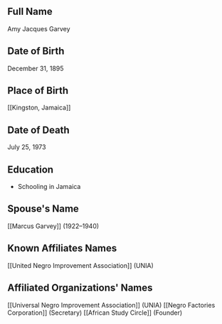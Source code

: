 ## Full Name
Amy Jacques Garvey
## Date of Birth
December 31, 1895
## Place of Birth
[[Kingston, Jamaica]]
## Date of Death
July 25, 1973
## Education
- Schooling in Jamaica
## Spouse's Name
[[Marcus Garvey]] (1922–1940)
## Known Affiliates Names
[[United Negro Improvement Association]] (UNIA)
## Affiliated Organizations' Names
[[Universal Negro Improvement Association]] (UNIA)
[[Negro Factories Corporation]] (Secretary)
[[African Study Circle]] (Founder)